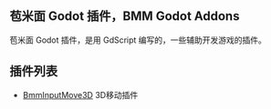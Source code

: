 ## 苞米面 Godot 插件，BMM Godot Addons

苞米面 Godot 插件，是用 GdScript 编写的，一些辅助开发游戏的插件。

## 插件列表

- [BmmInputMove3D](/addons/bmm_input_move/README.md) 3D移动插件
